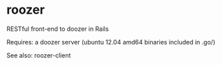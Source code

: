 roozer
======

RESTful front-end to doozer in Rails

Requires:  a doozer server (ubuntu 12.04 amd64 binaries included in .go/)

See also:  roozer-client

